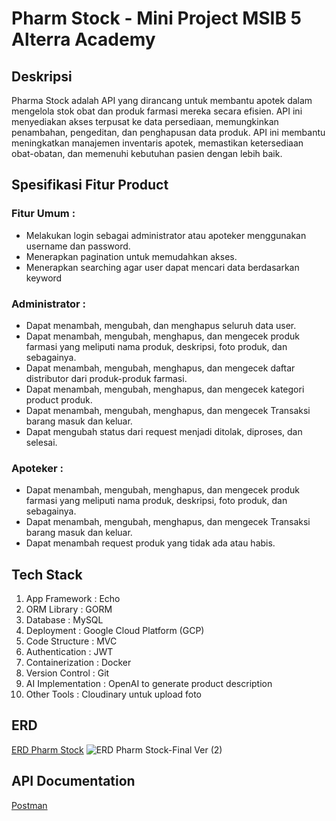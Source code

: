 # Pharm Stock - Mini Project MSIB 5 Alterra Academy

## Deskripsi
Pharma Stock adalah API yang dirancang untuk membantu apotek dalam mengelola stok obat dan produk farmasi mereka secara efisien. API ini menyediakan akses terpusat ke data persediaan, memungkinkan penambahan, pengeditan, dan penghapusan data produk. API ini membantu meningkatkan manajemen inventaris apotek, memastikan ketersediaan obat-obatan, dan memenuhi kebutuhan pasien dengan lebih baik.

## Spesifikasi Fitur Product
### Fitur Umum : 
- Melakukan login sebagai administrator atau apoteker menggunakan username dan password.
- Menerapkan pagination untuk memudahkan akses.
- Menerapkan searching agar user dapat mencari data berdasarkan keyword

### Administrator : 
- Dapat menambah, mengubah, dan menghapus seluruh data user.
- Dapat menambah, mengubah, menghapus, dan mengecek produk farmasi yang meliputi nama produk, deskripsi, foto produk, dan sebagainya.
- Dapat menambah, mengubah, menghapus, dan mengecek daftar distributor dari produk-produk farmasi.
- Dapat menambah, mengubah, menghapus, dan mengecek kategori product produk.
- Dapat menambah, mengubah, menghapus, dan mengecek Transaksi barang masuk dan keluar.
- Dapat mengubah status dari request menjadi ditolak, diproses, dan selesai.

### Apoteker : 
- Dapat menambah, mengubah, menghapus, dan mengecek produk farmasi yang meliputi nama produk, deskripsi, foto produk, dan sebagainya.
- Dapat menambah, mengubah, menghapus, dan mengecek Transaksi barang masuk dan keluar.
- Dapat menambah request produk yang tidak ada atau habis.

## Tech Stack
1. App Framework	    : Echo
2. ORM Library		    : GORM
3. Database		        : MySQL
4. Deployment		    : Google Cloud Platform (GCP)
5. Code Structure	    : MVC
6. Authentication		: JWT
7. Containerization	    : Docker
8. Version Control 	    : Git
9. AI Implementation	: OpenAI to generate product description 
10. Other Tools 		: Cloudinary untuk upload foto

## ERD
[ERD Pharm Stock](http://gg.gg/17afbv)
![ERD Pharm Stock-Final Ver (2)](https://github.com/nurulalyh/PharmStock-MiniProject/assets/109571028/503d4836-98c4-4239-b45c-f5a0f01c6741)


## API Documentation
[Postman](https://www.postman.com/cryosat-observer-7678182/workspace/pharm-stock/collection/23286472-4bb5439b-3976-4758-b0da-9b436a924992?action=share&creator=23286472)

<!-- ## Format File .ENV
```
SERVER=
DB_PORT=
DB_HOST=
DB_USER=
DB_PASSWORD=
DB_NAME=
SECRET=
REF_SECRET=
OPENAI_API_KEY=
``` -->
